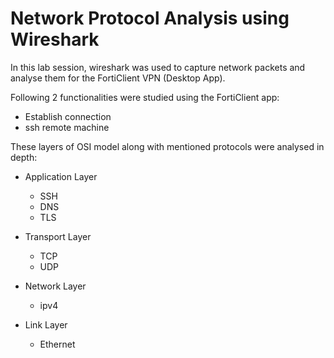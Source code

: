 # Network Protocol Analysis using Wireshark
In this lab session, wireshark was used to capture network packets and analyse them for the FortiClient VPN (Desktop App).

Following 2 functionalities were studied using the FortiClient app:

* Establish connection
* ssh remote machine

These layers of OSI model along with mentioned protocols were analysed in depth:

* Application Layer
	* SSH
	* DNS
	* TLS
	
* Transport Layer
	* TCP
	* UDP
	
* Network Layer
	* ipv4

* Link Layer
	* Ethernet
	
